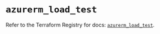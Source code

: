 # `azurerm_load_test`

Refer to the Terraform Registry for docs: [`azurerm_load_test`](https://registry.terraform.io/providers/hashicorp/azurerm/2.99.0/docs/resources/load_test).
